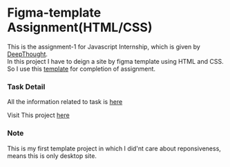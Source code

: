 # Figma-template Assignment(HTML/CSS)
This is the assignment-1 for Javascript Internship, which is given by [DeepThought](https://deepthought.education/dtselection).<br>
In this project I have to deign a site by figma template using HTML and CSS.<br>
So I use this [template](https://www.figma.com/file/EWmzcVkd7qbP5Nf7iMvuqP/Trafalgar-Landing-Page) for completion of assignment.<br>
  
### Task Detail
All the information related to task is [here](https://docs.google.com/spreadsheets/d/1YO4RAMfjMTDeaez2m5rsFuZcgr0eFLsr-4Fzi18-58c)

Visit This project [here](https://figma-assignment-aagam-version.netlify.app/) 

### Note
This is my first template project in which I did'nt care about reponsiveness, means this is only desktop site.

